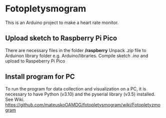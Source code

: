 # Fotopletysmogram
This is an Arduino project to make a heart rate monitor.

## Upload sketch to Raspberry Pi Pico

There are necessary files in the folder **/raspberry**
Unpack *.zip* file to Arduinon library folder e.g. Arduino/libraries.
Compile  sketch *.ino* and upload to Raspeberry Pi Pico

## Install program for PC

To run the program for data collection and visualization on a PC, it is necessary to have Python (v3.10) and the pyserial library (v3.5) installed.
See Wiki.   https://github.com/mateuskoOAMDG/fotopletysmogram/wiki/Fotopletyzmogram

